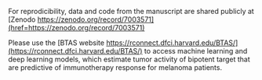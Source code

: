 For reprodicibility, data and code from the manuscript are shared publicly at
                        [Zenodo https://zenodo.org/record/7003571](href=https://zenodo.org/record/7003571)
                         
Please use the [BTAS website https://rconnect.dfci.harvard.edu/BTAS/](https://rconnect.dfci.harvard.edu/BTAS/) to access  machine learning and deep learning models, which  estimate tumor activity of bipotent target that are predictive of immunotherapy response for melanoma patients.  
